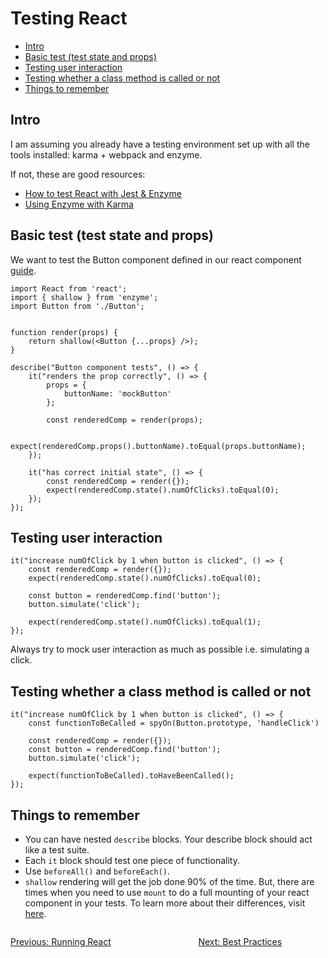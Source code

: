 # Testing React <!-- omit in toc -->
- [Intro](#intro)
- [Basic test (test state and props)](#basic-test-test-state-and-props)
- [Testing user interaction](#testing-user-interaction)
- [Testing whether a class method is called or not](#testing-whether-a-class-method-is-called-or-not)
- [Things to remember](#things-to-remember)

## Intro
  
I am assuming you already have a testing environment set up with all the tools installed: karma + webpack and enzyme. 

If not, these are good resources:
-  [How to test React with Jest & Enzyme](https://www.robinwieruch.de/react-testing-jest-enzyme)
-  [Using Enzyme with Karma](https://airbnb.io/enzyme/docs/guides/karma.html) 

## Basic test (test state and props)
We want to test the Button component defined in our react component [guide](brush_up_react_core).

```
import React from 'react';
import { shallow } from 'enzyme';
import Button from './Button';


function render(props) {
	return shallow(<Button {...props} />);
}

describe("Button component tests", () => {
    it("renders the prop correctly", () => {
        props = {
            buttonName: 'mockButton'
        };

        const renderedComp = render(props);

        expect(renderedComp.props().buttonName).toEqual(props.buttonName);
    });

    it("has correct initial state", () => {
        const renderedComp = render({});
        expect(renderedComp.state().numOfClicks).toEqual(0);
    });
});
```

## Testing user interaction

```
it("increase numOfClick by 1 when button is clicked", () => {
    const renderedComp = render({});
    expect(renderedComp.state().numOfClicks).toEqual(0);

    const button = renderedComp.find('button');
    button.simulate('click');
    
    expect(renderedComp.state().numOfClicks).toEqual(1);    
});
```

Always try to mock user interaction as much as possible i.e. simulating a click. 

## Testing whether a class method is called or not

```
it("increase numOfClick by 1 when button is clicked", () => {
    const functionToBeCalled = spyOn(Button.prototype, 'handleClick')

    const renderedComp = render({});
    const button = renderedComp.find('button');
    button.simulate('click');
    
    expect(functionToBeCalled).toHaveBeenCalled();    
});
```
## Things to remember

- You can have nested `describe` blocks. Your describe block should act like a test suite.
- Each `it` block should test one piece of functionality.
- Use `beforeAll()` and `beforeEach()`.
- `shallow` rendering will get the job done 90% of the time. But, there are times when you need to use `mount` to do a full mounting of your react component in your tests. To learn more about their differences, visit [here](https://gist.github.com/fokusferit/e4558d384e4e9cab95d04e5f35d4f913).

<div style="display: flex; justify-content:space-between">
  <a href="./brush_up_running_react.md"><p style="text-align: left;">Previous: Running React</p>

  <a href="./brush_up_react_best_practices.md"><p style="text-align: right;">Next: Best Practices</p></a>
</div>
